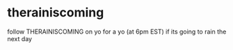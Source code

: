 therainiscoming
==================

follow THERAINISCOMING on yo for a yo (at 6pm EST) if its going to rain the next day
